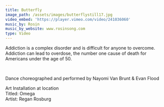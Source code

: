 ```yaml
---
title: Butterfly
image_path: /assets/images/butterflystill17.jpg
video_embed: 'https://player.vimeo.com/video/241036060'
music_by: Rosin
music_by_website: www.rosinsong.com
type: Video
---
```



Addiction is a complex disorder and is difficult for anyone to overcome. Addiction can lead to overdose, the number one cause of death for Americans under the age of 50.&nbsp;

&nbsp;

Dance choreographed and performed by Nayomi Van Brunt & Evan Flood

Art Installation at location<br>Titled: Omega<br>Artist: Regan Rosburg